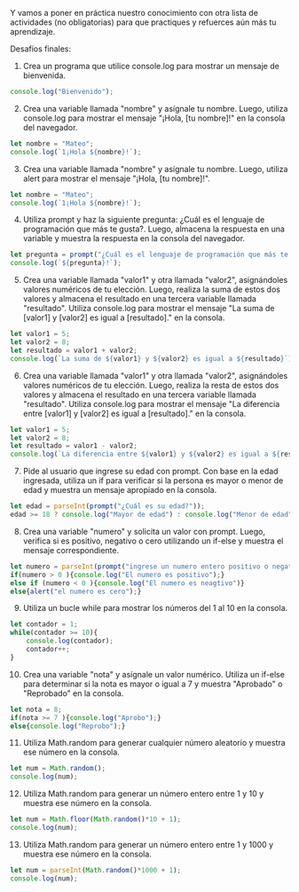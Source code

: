 Y vamos a poner en práctica nuestro conocimiento con otra lista de actividades (no obligatorias) para que practiques y refuerces aún más tu aprendizaje.

Desafíos finales:

1. Crea un programa que utilice console.log para mostrar un mensaje de bienvenida.

```javascript
console.log("Bienvenido");
```

2. Crea una variable llamada "nombre" y asígnale tu nombre. Luego, utiliza console.log para mostrar el mensaje "¡Hola, [tu nombre]!" en la consola del navegador.

```javascript
let nombre = "Mateo";
console.log(`1¡Hola ${nombre}!`);
```

3. Crea una variable llamada "nombre" y asígnale tu nombre. Luego, utiliza alert para mostrar el mensaje "¡Hola, [tu nombre]!".

```javascript
let nombre = "Mateo";
console.log(`1¡Hola ${nombre}!`);
```

4. Utiliza prompt y haz la siguiente pregunta: ¿Cuál es el lenguaje de programación que más te gusta?. Luego, almacena la respuesta en una variable y muestra la respuesta en la consola del navegador.

```javascript
let pregunta = prompt("¿Cuál es el lenguaje de programación que más te gusta?");
console.log(`${pregunta}!`);
```

5. Crea una variable llamada "valor1" y otra llamada "valor2", asignándoles valores numéricos de tu elección. Luego, realiza la suma de estos dos valores y almacena el resultado en una tercera variable llamada "resultado". Utiliza console.log para mostrar el mensaje "La suma de [valor1] y [valor2] es igual a [resultado]." en la consola.

```javascript
let valor1 = 5;
let valor2 = 8;
let resultado = valor1 + valor2;
console.log(`La suma de ${valor1} y ${valor2} es igual a ${resultado}`);
```

6. Crea una variable llamada "valor1" y otra llamada "valor2", asignándoles valores numéricos de tu elección. Luego, realiza la resta de estos dos valores y almacena el resultado en una tercera variable llamada "resultado". Utiliza console.log para mostrar el mensaje "La diferencia entre [valor1] y [valor2] es igual a [resultado]." en la consola.

```javascript
let valor1 = 5;
let valor2 = 8;
let resultado = valor1 - valor2;
console.log(`La diferencia entre ${valor1} y ${valor2} es igual a ${resultado}`);
```

7. Pide al usuario que ingrese su edad con prompt. Con base en la edad ingresada, utiliza un if para verificar si la persona es mayor o menor de edad y muestra un mensaje apropiado en la consola.

```javascript
let edad = parseInt(prompt("¿Cuál es su edad?"));
edad >= 18 ? console.log("Mayor de edad") : console.log("Menor de edad");
```

8. Crea una variable "numero" y solicita un valor con prompt. Luego, verifica si es positivo, negativo o cero utilizando un if-else y muestra el mensaje correspondiente.

```javascript
let numero = parseInt(prompt("ingrese un numero entero positivo o negativo"));
if(numero > 0 ){console.log("El numero es positivo");}
else if (numero < 0 ){console.log("El numero es neagtivo")}
else{alert("el numero es cero");}
```

9. Utiliza un bucle while para mostrar los números del 1 al 10 en la consola.

```javascript
let contador = 1;
while(contador >= 10){
    console.log(contador);
    contador++; 
}
```

10. Crea una variable "nota" y asígnale un valor numérico. Utiliza un if-else para determinar si la nota es mayor o igual a 7 y muestra "Aprobado" o "Reprobado" en la consola.

```javascript
let nota = 8;
if(nota >= 7 ){console.log("Aprobo");}
else{console.log("Reprobo");}
```

11. Utiliza Math.random para generar cualquier número aleatorio y muestra ese número en la consola.

```javascript
let num = Math.random();
console.log(num);
```

12. Utiliza Math.random para generar un número entero entre 1 y 10 y muestra ese número en la consola.

```javascript
let num = Math.floor(Math.random()*10 + 1);
console.log(num);
```

13. Utiliza Math.random para generar un número entero entre 1 y 1000 y muestra ese número en la consola.

```javascript
let num = parseInt(Math.random()*1000 + 1);
console.log(num);
```